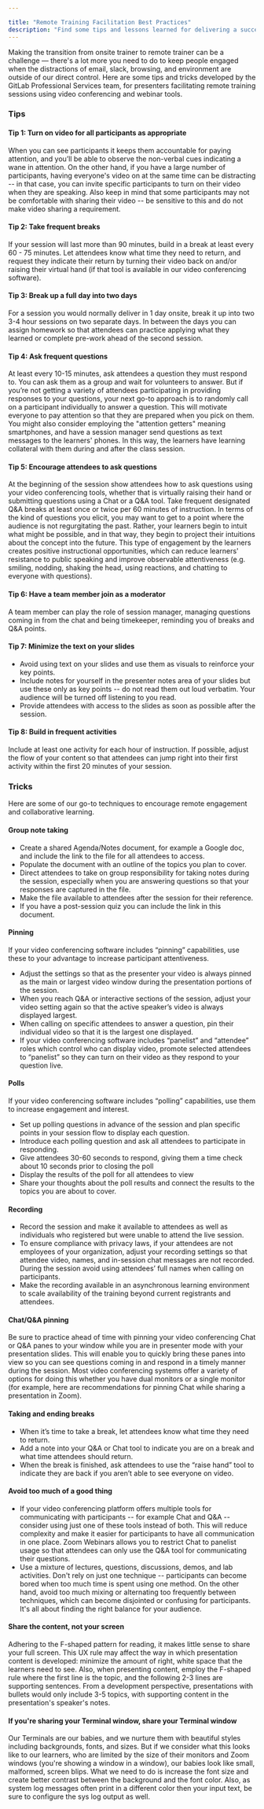 ```yaml
---

title: "Remote Training Facilitation Best Practices"
description: "Find some tips and lessons learned for delivering a successful GitLab remote training ."
---
```








Making the transition from onsite trainer to remote trainer can be a challenge — there's a lot more you need to do to keep people engaged when the distractions of email, slack, browsing, and environment are outside of our direct control. Here are some tips and tricks developed by the GitLab Professional Services team, for presenters facilitating remote training sessions using video conferencing and webinar tools.

### Tips

#### Tip 1: Turn on video for all participants as appropriate

When you can see participants it keeps them accountable for paying attention, and you’ll be able to observe the non-verbal cues indicating a wane in attention. On the other hand, if you have a large number of participants, having everyone's video on at the same time can be distracting -- in that case, you can invite specific participants to turn on their video when they are speaking. Also keep in mind that some participants may not be comfortable with sharing their video -- be sensitive to this and do not make video sharing a requirement.


#### Tip 2: Take frequent breaks

If your session will last more than 90 minutes, build in a break at least every 60 - 75 minutes. Let attendees know what time they need to return, and request they indicate their return by turning their video back on and/or raising their virtual hand (if that tool is available in our video conferencing software).

#### Tip 3: Break up a full day into two days

For a session you would normally deliver in 1 day onsite, break it up into two 3-4 hour sessions on two separate days. In between the days you can assign homework so that attendees can practice applying what they learned or complete pre-work ahead of the second session.

#### Tip 4: Ask frequent questions

At least every 10-15 minutes, ask attendees a question they must respond to. You can ask them as a group and wait for volunteers to answer. But if you’re not getting a variety of attendees participating in providing responses to your questions, your next go-to approach is to randomly call on a participant individually to answer a question. This will motivate everyone to pay attention so that they are prepared when you pick on them. You might also consider employing the "attention getters" meaning smartphones, and have a session manager send questions as text messages to the learners' phones. In this way, the learners have learning collateral with them during and after the class session.

#### Tip 5: Encourage attendees to ask questions

At the beginning of the session show attendees how to ask questions using your video conferencing tools, whether that is virtually raising their hand or submitting questions using a Chat or a Q&A tool. Take frequent designated Q&A breaks at least once or twice per 60 minutes of instruction. In terms of the kind of questions you elicit, you may want to get to a point where the audience is not regurgitating the past. Rather, your learners begin to intuit what might be possible, and in that way, they begin to project their intuitions about the concept into the future. This type of engagement by the learners creates positive instructional opportunities, which can reduce learners' resistance to public speaking and improve observable attentiveness (e.g. smiling, nodding, shaking the head, using reactions, and chatting to everyone with questions).

#### Tip 6: Have a team member join as a moderator

A team member can play the role of session manager, managing questions coming in from the chat and being timekeeper, reminding you of breaks and Q&A points.

#### Tip 7: Minimize the text on your slides

- Avoid using text on your slides and use them as visuals to reinforce your key points.
- Include notes for yourself in the presenter notes area of your slides but use these only as key points -- do not read them out loud verbatim. Your audience will be turned off listening to you read.
- Provide attendees with access to the slides as soon as possible after the session.

#### Tip 8: Build in frequent activities

Include at least one activity for each hour of instruction. If possible, adjust the flow of your content so that attendees can jump right into their first activity within the first 20 minutes of your session.

### Tricks

Here are some of our go-to techniques to encourage remote engagement and collaborative learning.

#### Group note taking

- Create a shared Agenda/Notes document, for example a Google doc, and include the link to the file for all attendees to access.
- Populate the document with an outline of the topics you plan to cover.
- Direct attendees to take on group responsibility for taking notes during the session, especially when you are answering questions so that your responses are captured in the file.
- Make the file available to attendees after the session for their reference.
- If you have a post-session quiz you can include the link in this document.

#### Pinning

If your video conferencing software includes “pinning” capabilities, use these to your advantage to increase participant attentiveness.

- Adjust the settings so that as the presenter your video is always pinned as the main or largest video window during the presentation portions of the session.
- When you reach Q&A or interactive sections of the session, adjust your video setting again so that the active speaker’s video is always displayed largest.
- When calling on specific attendees to answer a question, pin their individual video so that it is the largest one displayed.
- If your video conferencing software includes “panelist” and “attendee” roles which control who can display video, promote selected attendees to “panelist” so they can turn on their video as they respond to your question live.

#### Polls

If your video conferencing software includes “polling” capabilities, use them to increase engagement and interest.

- Set up polling questions in advance of the session and plan specific points in your session flow to display each question.
- Introduce each polling question and ask all attendees to participate in responding.
- Give attendees 30-60 seconds to respond, giving them a time check about 10 seconds prior to closing the poll
- Display the results of the poll for all attendees to view
- Share your thoughts about the poll results and connect the results to the topics you are about to cover.

#### Recording

- Record the session and make it available to attendees as well as individuals who registered but were unable to attend the live session.
- To ensure compliance with privacy laws, if your attendees are not employees of your organization, adjust your recording settings so that attendee video, names, and in-session chat messages are not recorded. During the session avoid using attendees’ full names when calling on participants.
- Make the recording available in an asynchronous learning environment to scale availability of the training beyond current registrants and attendees.

#### Chat/Q&A pinning

Be sure to practice ahead of time with pinning your video conferencing Chat or Q&A panes to your window while you are in presenter mode with your presentation slides. This will enable you to quickly bring these panes into view so you can see questions coming in and respond in a timely manner during the session. Most video conferencing systems offer a variety of options for doing this whether you have dual monitors or a single monitor (for example, here are recommendations for pinning Chat while sharing a presentation in Zoom).

#### Taking and ending breaks

- When it’s time to take a break, let attendees know what time they need to return.
- Add a note into your Q&A or Chat tool to indicate you are on a break and what time attendees should return.
- When the break is finished, ask attendees to use the “raise hand” tool to indicate they are back if you aren’t able to see everyone on video.

#### Avoid too much of a good thing

- If your video conferencing platform offers multiple tools for communicating with participants -- for example Chat and Q&A -- consider using just one of these tools instead of both. This will reduce complexity and make it easier for participants to have all communication in one place. Zoom Webinars allows you to restrict Chat to panelist usage so that attendees can only use the Q&A tool for communicating their questions.
- Use a mixture of lectures, questions, discussions, demos, and lab activities. Don't rely on just one technique -- participants can become bored when too much time is spent using one method. On the other hand, avoid too much mixing or alternating too frequently between techniques, which can become disjointed or confusing for participants. It's all about finding the right balance for your audience.

#### Share the content, not your screen

Adhering to the F-shaped pattern for reading, it makes little sense to share your full screen. This UX rule may affect the way in which presentation content is developed: minimize the amount of right, white space that the learners need to see. Also, when presenting content, employ the F-shaped rule where the first line is the topic, and the following 2-3 lines are supporting sentences. From a development perspective, presentations with bullets would only include 3-5 topics, with supporting content in the presentation's speaker's notes.

#### If you're sharing your Terminal window, share your Terminal window

Our Terminals are our babies, and we nurture them with beautiful styles including backgrounds, fonts, and sizes. But if we consider what this looks like to our learners, who are limited by the size of their monitors and Zoom windows (you're showing a window in a window), our babies look like small, malformed, screen blips. What we need to do is increase the font size and create better contrast between the background and the font color. Also, as system log messages often print in a different color then your input text, be sure to configure the sys log output as well.
